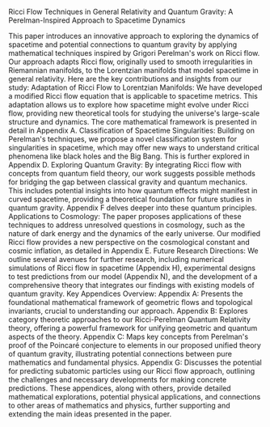 Ricci Flow Techniques in General Relativity and Quantum Gravity: A Perelman-Inspired Approach to Spacetime Dynamics


This paper introduces an innovative approach to exploring the dynamics of spacetime and potential connections to quantum gravity by applying mathematical techniques inspired by Grigori Perelman's work on Ricci flow. Our approach adapts Ricci flow, originally used to smooth irregularities in Riemannian manifolds, to the Lorentzian manifolds that model spacetime in general relativity. Here are the key contributions and insights from our study:
Adaptation of Ricci Flow to Lorentzian Manifolds: We have developed a modified Ricci flow equation that is applicable to spacetime metrics. This adaptation allows us to explore how spacetime might evolve under Ricci flow, providing new theoretical tools for studying the universe's large-scale structure and dynamics. The core mathematical framework is presented in detail in Appendix A.
Classification of Spacetime Singularities: Building on Perelman's techniques, we propose a novel classification system for singularities in spacetime, which may offer new ways to understand critical phenomena like black holes and the Big Bang. This is further explored in Appendix D.
Exploring Quantum Gravity: By integrating Ricci flow with concepts from quantum field theory, our work suggests possible methods for bridging the gap between classical gravity and quantum mechanics. This includes potential insights into how quantum effects might manifest in curved spacetime, providing a theoretical foundation for future studies in quantum gravity. Appendix F delves deeper into these quantum principles.
Applications to Cosmology: The paper proposes applications of these techniques to address unresolved questions in cosmology, such as the nature of dark energy and the dynamics of the early universe. Our modified Ricci flow provides a new perspective on the cosmological constant and cosmic inflation, as detailed in Appendix E.
Future Research Directions: We outline several avenues for further research, including numerical simulations of Ricci flow in spacetime (Appendix H), experimental designs to test predictions from our model (Appendix N), and the development of a comprehensive theory that integrates our findings with existing models of quantum gravity.
Key Appendices Overview: Appendix A: Presents the foundational mathematical framework of geometric flows and topological invariants, crucial to understanding our approach.
Appendix B: Explores category theoretic approaches to our Ricci-Perelman Quantum Relativity theory, offering a powerful framework for unifying geometric and quantum aspects of the theory.
Appendix C: Maps key concepts from Perelman's proof of the Poincaré conjecture to elements in our proposed unified theory of quantum gravity, illustrating potential connections between pure mathematics and fundamental physics.
Appendix G: Discusses the potential for predicting subatomic particles using our Ricci flow approach, outlining the challenges and necessary developments for making concrete predictions.
These appendices, along with others, provide detailed mathematical explorations, potential physical applications, and connections to other areas of mathematics and physics, further supporting and extending the main ideas presented in the paper.
 



